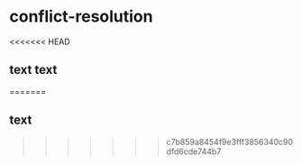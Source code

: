 # conflict-resolution
<<<<<<< HEAD
## text text
=======
## text 
>>>>>>> c7b859a8454f9e3fff3856340c90dfd6cde744b7
